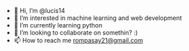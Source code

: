 - 👋 Hi, I’m @lucis14
- 👀 I’m interested in machine learning and web development
- 🌱 I’m currently learning python
- 💞️ I’m looking to collaborate on somethin? :)
- 📫 How to reach me rompasay21@gmail.com

<!---
lucis14/lucis14 is a ✨ special ✨ repository because its `README.md` (this file) appears on your GitHub profile.
You can click the Preview link to take a look at your changes.
--->
